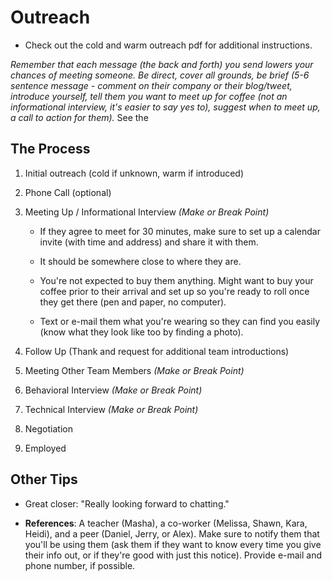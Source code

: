# Outreach

- Check out the cold and warm outreach pdf for additional instructions.

*Remember that each message (the back and forth) you send lowers your chances of meeting someone. Be direct, cover all grounds, be brief (5-6 sentence message - comment on their company or their blog/tweet, introduce yourself, tell them you want to meet up for coffee (not an informational interview, it's easier to say yes to), suggest when to meet up, a call to action for them).* See the

## The Process

1. Initial outreach (cold if unknown, warm if introduced)

2. Phone Call (optional)

3. Meeting Up / Informational Interview *(Make or Break Point)*

    - If they agree to meet for 30 minutes, make sure to set up a calendar invite (with time and address) and share it with them.

    - It should be somewhere close to where they are.

    - You're not expected to buy them anything. Might want to buy your coffee prior to their arrival and set up so you're ready to roll once they get there (pen and paper, no computer).

    - Text or e-mail them what you're wearing so they can find you easily (know what they look like too by finding a photo).

4. Follow Up (Thank and request for additional team introductions)

5. Meeting Other Team Members *(Make or Break Point)*

6. Behavioral Interview *(Make or Break Point)*

7. Technical Interview *(Make or Break Point)*

8. Negotiation

9. Employed

## Other Tips

- Great closer: "Really looking forward to chatting."

- **References**: A teacher (Masha), a co-worker (Melissa, Shawn, Kara, Heidi), and a peer (Daniel, Jerry, or Alex). Make sure to notify them that you'll be using them (ask them if they want to know every time you give their info out, or if they're good with just this notice). Provide e-mail and phone number, if possible.
